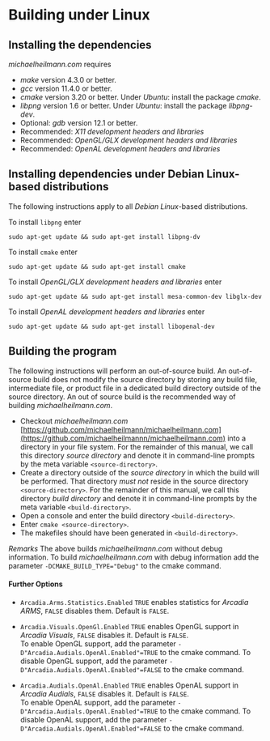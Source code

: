 # Building under Linux

## Installing the dependencies
*michaelheilmann.com* requires
- *make* version 4.3.0 or better.
- *gcc* version 11.4.0 or better.
- *cmake* version 3.20 or better.
  Under *Ubuntu*: install the package *cmake*.
- *libpng* version 1.6 or better.
  Under *Ubuntu*: install the package *libpng-dev*.
- Optional: *gdb* version 12.1 or better.
- Recommended: *X11 development headers and libraries*
- Recommended: *OpenGL/GLX development headers and libraries*
- Recommended: *OpenAL development headers and libraries*

## Installing dependencies under Debian Linux-based distributions
The following instructions apply to all *Debian Linux*-based distributions.

To install `libpng` enter
```
sudo apt-get update && sudo apt-get install libpng-dv
```

To install `cmake` enter
```
sudo apt-get update && sudo apt-get install cmake
```

To install *OpenGL/GLX development headers and libraries* enter
```
sudo apt-get update && sudo apt-get install mesa-common-dev libglx-dev
```

To install *OpenAL development headers and libraries* enter
```
sudo apt-get update && sudo apt-get install libopenal-dev
```

## Building the program
The following instructions will perform an out-of-source build. An out-of-source build does not modify the source directory
by storing any build file, intermediate file, or product file in a dedicated build directory outside of the source directory.
An out of source build is the recommended way of building *michaelheilmann.com*.

- Checkout *michaelheilmann.com* [https://github.com/michaelheilmann/michaelheilmann.com](https://github.com/michaelheilmannn/michaelheilmann.com) into a directory in your file system.
  For the remainder of this manual, we call this directory *source directory* and denote it in command-line prompts by the meta variable `<source-directory>`.
- Create a directory outside of the *source directory* in which the build will be performed.
  That directory *must not* reside in the source directory `<source-directory>`.
  For the remainder of this manual, we call this directory *build directory* and denote it in command-line prompts by the meta variable `<build-directory>`.
- Open a console and enter the build directory `<build-directory>`.
- Enter `cmake <source-directory>`.
- The makefiles should have been generated in `<build-directory>`.

*Remarks* The above builds *michaelheilmann.com* without debug information. To build *michaelheilmann.com* with debug information add the parameter `-DCMAKE_BUILD_TYPE="Debug"` to the cmake command.

#### Further Options

- `Arcadia.Arms.Statistics.Enabled`
`TRUE` enables statistics for *Arcadia ARMS*, `FALSE` disables them. Default is `FALSE`.

- `Arcadia.Visuals.OpenGl.Enabled`
`TRUE` enables OpenGL support in *Arcadia Visuals*, `FALSE` disables it. Default is `FALSE`.
\
To enable OpenGL support, add the parameter `-D"Arcadia.Audials.OpenAl.Enabled"=TRUE` to the cmake command.
To disable OpenGL support, add the parameter `-D"Arcadia.Audials.OpenAl.Enabled"=FALSE` to the cmake command.
                                                                                                           
- `Arcadia.Audials.OpenAl.Enabled`
`TRUE` enables OpenAL support in *Arcadia Audials*, `FALSE` disables it. Default is `FALSE`.
\
To enable OpenAL support, add the parameter `-D"Arcadia.Audials.OpenAl.Enabled"=TRUE` to the cmake command.
To disable OpenAL support, add the parameter `-D"Arcadia.Audials.OpenAl.Enabled"=FALSE` to the cmake command.
